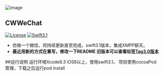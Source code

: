 ![image](https://github.com/wei18810109052/CWWeChat/blob/master/source/Images/CWWeChatIcon.png)
## CWWeChat
[![License](https://img.shields.io/packagist/l/doctrine/orm.svg)](https://github.com/wei18810109052/CWWeChat/blob/master/LICENSE)
[![Swift3.1](https://img.shields.io/badge/Swift-3.1-blue.svg?style=flat)](https://developer.apple.com/swift/)


* 仿做一个微信，将持续更新直至完成。swift3.1版本，集成XMPP聊天。
* **最近用新的方式在重写，修改一下README 旧版本可以查看标签[Tag3.0版本](https://github.com/wei18810109052/CWWeChat/tree/swift3.0%E6%97%A7%E7%89%88)**



##<a id="运行说明"></a>运行说明
运行环境Xcode8.3 iOS8以上，使用swift3.1。
项目使用cocoaPod管理，下载之后运行pod install



